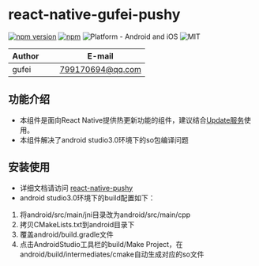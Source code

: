 # react-native-gufei-pushy

[![npm version](https://badge.fury.io/js/react-native-gufei-pushy.svg)](https://badge.fury.io/js/react-native-gufei-pushy)
[![npm](https://img.shields.io/npm/dt/react-native-gufei-pushy.svg)](https://www.npmjs.com/package/react-native-gufei-pushy)
![Platform - Android and iOS](https://img.shields.io/badge/platform-Android%20%7C%20iOS-yellow.svg)
![MIT](https://img.shields.io/dub/l/vibe-d.svg)

| Author        |     E-mail      |
| ------------- |:---------------:|
| gufei         | 799170694@qq.com|


## 功能介绍

- 本组件是面向React Native提供热更新功能的组件，建议结合[Update服务](http://update.reactnative.cn/)使用。
- 本组件解决了android studio3.0环境下的so包编译问题

## 安装使用

- 详细文档请访问 [react-native-pushy](https://github.com/reactnativecn/react-native-pushy)
- android studio3.0环境下的build配置如下：
1. 将android/src/main/jni目录改为android/src/main/cpp
2. 拷贝CMakeLists.txt到android目录下
3. 覆盖android/build.gradle文件
4. 点击AndroidStudio工具栏的build/Make Project，在android/build/intermediates/cmake自动生成对应的so文件 
